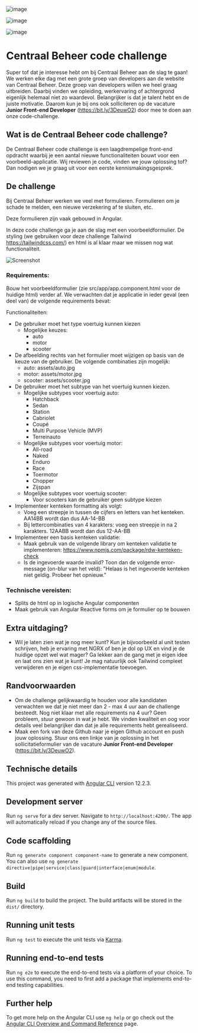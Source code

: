 ![image](https://user-images.githubusercontent.com/50028862/134475187-32f7f506-96f9-4d3e-9c57-60ec9fa79337.png)

![image](https://user-images.githubusercontent.com/50028862/134475231-379d20b3-c614-46e1-9142-4789f18dae56.png)

![image](https://user-images.githubusercontent.com/50028862/134475268-a4935832-e00c-4236-9f97-c8d054ee51b3.png)


# Centraal Beheer code challenge

Super tof dat je interesse hebt om bij Centraal Beheer aan de slag te gaan! We werken elke dag met een grote groep van developers aan de website van Centraal Beheer. Deze groep van developers willen we heel graag uitbreiden. Daarbij vinden we opleiding, werkervaring of achtergrond eigenlijk helemaal niet zo waardevol. Belangrijker is dat je talent hebt en de juiste motivatie. Daarom kun je bij ons ook solliciteren op de vacature **Junior Front-end Developer** (https://bit.ly/3DeuwO2) door mee te doen aan onze code-challenge. 

## Wat is de Centraal Beheer code challenge?
De Centraal Beheer code challenge is een laagdrempelige front-end opdracht waarbij je een aantal nieuwe functionaliteiten bouwt voor een voorbeeld-applicatie. Wij reviewen je code, vinden we jouw oplossing tof? Dan nodigen we je graag uit voor een eerste kennismakingsgesprek.

## De challenge
Bij Centraal Beheer werken we veel met formulieren. Formulieren om je schade te melden, een nieuwe verzekering af te sluiten, etc.

Deze formulieren zijn vaak gebouwd in Angular. 

In deze code challenge ga je aan de slag met een voorbeeldformulier. De styling (we gebruiken voor deze challenge Tailwind https://tailwindcss.com/) en html is al klaar maar we missen nog wat functionaliteit.

![Screenshot](screenshot.png)

### Requirements:
Bouw het voorbeeldformulier (zie src/app/app.component.html voor de huidige html) verder af. We verwachten dat je applicatie in ieder geval (een deel van) de volgende requirements bevat:

Functionaliteiten:
- De gebruiker moet het type voertuig kunnen kiezen
    - Mogelijke keuzes:
        - auto
        - motor
        - scooter
- De afbeelding rechts van het formulier moet wijzigen op basis van de keuze van de gebruiker. De volgende combinaties zijn mogelijk:
    - auto: assets/auto.jpg
    - motor: assets/motor.jpg
    - scooter: assets/scooter.jpg     
- De gebruiker moet het subtype van het voertuig kunnen kiezen.
    - Mogelijke subtypes voor voertuig auto:
        - Hatchback
        - Sedan
        - Station
        - Cabriolet
        - Coupé
        - Multi Purpose Vehicle (MVP)
        - Terreinauto
    - Mogelijke subtypes voor voertuig motor:
        - All-road
        - Naked
        - Enduro
        - Race
        - Toermotor
        - Chopper
        - Zijspan
    - Mogelijke subtypes voor voertuig scooter:
        - Voor scooters kan de gebruiker geen subtype kiezen
- Implementeer kenteken formatting als volgt:
    - Voeg een streepje in tussen de cijfers en letters van het kenteken. AA14BB wordt dan dus AA-14-BB
    - Bij lettercombinaties van 4 karakters: voeg een streepje in na 2 karakters. 12AABB wordt dan dus 12-AA-BB
- Implementeer een basis kenteken validatie:
    - Maak gebruik van de volgende library om kenteken validatie te implementeren: https://www.npmjs.com/package/rdw-kenteken-check
    - Is de ingevoerde waarde invalid? Toon dan de volgende error-message (on-blur van het veld): "Helaas is het ingevoerde kenteken niet geldig. Probeer het opnieuw." 

### Technische vereisten:
- Splits de html op in logische Angular componenten
- Maak gebruik van Angular Reactive forms om je formulier op te bouwen
    
## Extra uitdaging?
- Wil je laten zien wat je nog meer kunt? Kun je bijvoorbeeld al unit testen schrijven, heb je ervaring met NGRX of ben je dol op UX en vind je de huidige opzet wel wat mager? Ga lekker aan de gang met je eigen idee en laat ons zien wat je kunt! Je mag natuurlijk ook Tailwind compleet verwijderen en je eigen css-implementatie toevoegen.

## Randvoorwaarden
- Om de challenge gelijkwaardig te houden voor alle kandidaten verwachten we dat je niet meer dan 2 - max 4 uur aan de challenge besteedt. Nog niet klaar met alle requirements na 4 uur? Geen probleem, stuur gewoon in wat je hebt. We vinden kwaliteit en oog voor details veel belangrijker dan dat je alle requirements hebt gerealiseerd.
- Maak een fork van deze Github naar je eigen Github account en push jouw oplossing. Stuur ons een linkje van je oplossing in het sollicitatieformulier van de vacature **Junior Front-end Developer** (https://bit.ly/3DeuwO2).

## Technische details

This project was generated with [Angular CLI](https://github.com/angular/angular-cli) version 12.2.3.

## Development server

Run `ng serve` for a dev server. Navigate to `http://localhost:4200/`. The app will automatically reload if you change any of the source files.

## Code scaffolding

Run `ng generate component component-name` to generate a new component. You can also use `ng generate directive|pipe|service|class|guard|interface|enum|module`.

## Build

Run `ng build` to build the project. The build artifacts will be stored in the `dist/` directory.

## Running unit tests

Run `ng test` to execute the unit tests via [Karma](https://karma-runner.github.io).

## Running end-to-end tests

Run `ng e2e` to execute the end-to-end tests via a platform of your choice. To use this command, you need to first add a package that implements end-to-end testing capabilities.

## Further help

To get more help on the Angular CLI use `ng help` or go check out the [Angular CLI Overview and Command Reference](https://angular.io/cli) page.
